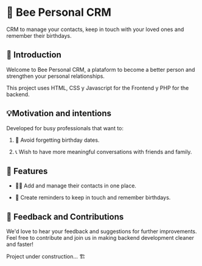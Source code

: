 # 🐝 Bee Personal CRM 
CRM to manage your contacts, keep in touch with your loved ones and remember their birthdays.


## 🎂 Introduction

Welcome to Bee Personal CRM, a plataform to become a better person and strengthen your personal relationships.

This project uses HTML, CSS y Javascript for the Frontend y PHP for the backend.



## 💡Motivation and intentions

Developed for busy professionals that want to:

1. 📅 Avoid forgetting birthday dates.

2. 📞 Wish to have more meaningful conversations with friends and family.




## 🚀 Features

- 🧑‍🦱 Add and manage their contacts in one place.

- 🔔 Create reminders to keep in touch and remember birthdays.




## 🤝 Feedback and Contributions

We'd love to hear your feedback and suggestions for further improvements. Feel free to contribute and join us in making backend development cleaner and faster!



Project under construction... 🏗️
